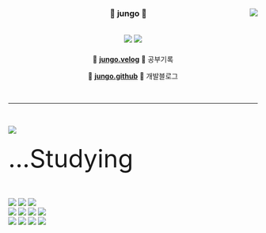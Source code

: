 <div align="center">
  
  <img align="right" src="https://github-readme-stats.vercel.app/api?username=jungo0&show_icons=true&theme=dracula&hide="/>
 
  ### 🐣 jungo 🐥 
 
 <a href="https://github.com/jungo0"><img src="https://hits.seeyoufarm.com/api/count/incr/badge.svg?url=https%3A%2F%2Fgithub.com%2Fjungo0&count_bg=%23769DF9&title_bg=%233C4364&icon=github.svg&icon_color=%23FFFFFF&title=hits&edge_flat=false)"/></a> <a href="https://solved.ac/jungo501"><img src="http://mazassumnida.wtf/api/mini/generate_badge?boj=jungo501"/></a>
 ---

🍒 [**jungo.velog**](https://velog.io/@jungo_0) 🍒 공부기록
 
🍑 [**jungo.github**](https://jungo0.github.io/) 🍑 개발블로그
 
 <br>
 
</div>
  
 ---
 
 <br>
 
<a href="https://velog-readme-stats.vercel.app/api/redirect?name=jungo_0"><img align="left" src="https://velog-readme-stats.vercel.app/api?name=jungo_0&color=dark"/></a>
<div align="left">
  
<p style="font-size: 50px;">...Studying</p>
  

<img src="https://img.shields.io/badge/React-61DAFB?style=flat-square&logo=react&logoColor=white"/>
<img src="https://img.shields.io/badge/Firebase-FFCA28?style=flat-square&logo=firebase&logoColor=white"/>
<img src="https://img.shields.io/badge/React Native-61DAFB?style=flat-square&logo=react&logoColor=white"/>

<br>
<img src="https://img.shields.io/badge/Java-007396?style=flat-square&logo=java&logoColor=white"/></a>
<img src="https://img.shields.io/badge/JavaScript-F7DF1E?style=flat-square&logo=javascript&logoColor=white"/></a>
<img src="https://img.shields.io/badge/Kotlin-0095D5?style=flat-square&logo=kotlin&logoColor=white"/></a>
<img src="https://img.shields.io/badge/Go-00ADD8?style=flat-square&logo=go&logoColor=white"/>
<br>
<img src="https://img.shields.io/badge/AndroidStudio-3DDC84?style=flat-square&logo=androidstudio&logoColor=white"/>
<img src="https://img.shields.io/badge/GitHub-181717?style=flat-square&logo=github&logoColor=white"/>
<img src="https://img.shields.io/badge/Figma-F24E1E?style=flat-square&logo=figma&logoColor=white"/>
<img src="https://img.shields.io/badge/Notion-000000?style=flat-square&logo=notion&logoColor=white"/>
